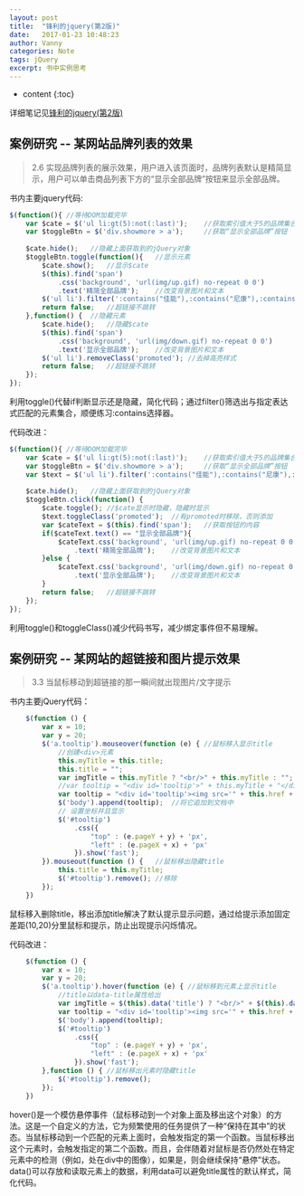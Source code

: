 ```yaml
---
layout: post
title:  "锋利的jquery(第2版)"
date:   2017-01-23 10:48:23
author: Vanny
categories: Note
tags: jQuery
excerpt: 书中实例思考
---
```


* content
{:toc}

详细笔记见[锋利的jquery(第2版)](https://github.com/VannySi/vanny/blob/master/00NoteBook/05JQuery.md)

## 案例研究 -- 某网站品牌列表的效果

> 2.6 实现品牌列表的展示效果，用户进入该页面时，品牌列表默认是精简显示，用户可以单击商品列表下方的“显示全部品牌”按钮来显示全部品牌。

书内主要jquery代码:

```js
$(function(){ //等待DOM加载完毕                              
    var $cate = $('ul li:gt(5):not(:last)');    //获取索引值大于5的品牌集合对象(除最后一条)
    var $toggleBtn = $('div.showmore > a');     //获取“显示全部品牌”按钮
    
    $cate.hide();   //隐藏上面获取到的jQuery对象
    $toggleBtn.toggle(function(){   //显示元素
        $cate.show();   //显示$cate
        $(this).find('span')
            .css('background', 'url(img/up.gif) no-repeat 0 0')
            .text('精简全部品牌');    //改变背景图片和文本
        $('ul li').filter(':contains("佳能"),:contains("尼康"),:contains("奥林尼斯")').addClass('promoted'); //添加高亮样式
        return false;   //超链接不跳转 
    },function() {  //隐藏元素
        $cate.hide();   //隐藏$cate
        $(this).find('span')
            .css('background', 'url(img/down.gif) no-repeat 0 0')
            .text('显示全部品牌');    //改变背景图片和文本
        $('ul li').removeClass('promoted'); //去掉高亮样式
        return false;   //超链接不跳转 
    });
});
```

利用toggle()代替if判断显示还是隐藏，简化代码；通过filter()筛选出与指定表达式匹配的元素集合，顺便练习:contains选择器。

代码改进：

```js
$(function(){ //等待DOM加载完毕                              
    var $cate = $('ul li:gt(5):not(:last)');    //获取索引值大于5的品牌集合对象(除最后一条)
    var $toggleBtn = $('div.showmore > a');     //获取“显示全部品牌”按钮
    var $text = $('ul li').filter(':contains("佳能"),:contains("尼康"),:contains("奥林尼斯")'); //获取高亮品牌对象
    
    $cate.hide();   //隐藏上面获取到的jQuery对象
    $toggleBtn.click(function() {
        $cate.toggle(); //$cate显示时隐藏，隐藏时显示
        $text.toggleClass('promoted');  //有promoted时移除，否则添加
        var $cateText = $(this).find('span');   //获取按钮的内容
        if($cateText.text() == "显示全部品牌"){
            $cateText.css('background', 'url(img/up.gif) no-repeat 0 0')
                .text('精简全部品牌');    //改变背景图片和文本
        }else {
            $cateText.css('background', 'url(img/down.gif) no-repeat 0 0')
                .text('显示全部品牌');    //改变背景图片和文本
        }
        return false;   //超链接不跳转 
    });
});
```

利用toggle()和toggleClass()减少代码书写，减少绑定事件但不易理解。

## 案例研究 -- 某网站的超链接和图片提示效果

> 3.3 当鼠标移动到超链接的那一瞬间就出现图片/文字提示

书内主要jQuery代码：

```js
    $(function () {
        var x = 10;
        var y = 20;
        $('a.tooltip').mouseover(function (e) { //鼠标移入显示title
            //创建<div>元素
            this.myTitle = this.title;
            this.title = "";
            var imgTitle = this.myTitle ? "<br/>" + this.myTitle : "";
            //var tooltip = "<div id='tooltip'>" + this.myTitle + "</div>";
            var tooltip = "<div id='tooltip'><img src='" + this.href + "' alt='产品预览图'>" + imgTitle + "</div>";
            $('body').append(tooltip);  //将它追加到文档中
            // 设置坐标并且显示
            $('#tooltip')
                .css({
                    "top" : (e.pageY + y) + 'px',
                    "left" : (e.pageX + x) + 'px'
                }).show('fast');
        }).mouseout(function () {   //鼠标移出隐藏title
            this.title = this.myTitle;
            $('#tooltip').remove(); //移除
        });
    })
```

鼠标移入删除title，移出添加title解决了默认提示显示问题，通过给提示添加固定差距(10,20)分里鼠标和提示，防止出现提示闪烁情况。

代码改进：

```js
    $(function () {
        var x = 10;
        var y = 20;
        $('a.tooltip').hover(function (e) { //鼠标移到元素上显示title
            //title以data-title属性给出
            var imgTitle = $(this).data('title') ? "<br/>" + $(this).data('title') : "";
            var tooltip = "<div id='tooltip'><img src='" + this.href + "' alt='产品预览图'>" + imgTitle + "</div>";
            $('body').append(tooltip);
            $('#tooltip')
                .css({
                    "top" : (e.pageY + y) + 'px',
                    "left" : (e.pageX + x) + 'px'
                }).show('fast');
        },function () { //鼠标移出元素时隐藏title
            $('#tooltip').remove();
        });
    })
```

hover()是一个模仿悬停事件（鼠标移动到一个对象上面及移出这个对象）的方法。这是一个自定义的方法，它为频繁使用的任务提供了一种“保持在其中”的状态。当鼠标移动到一个匹配的元素上面时，会触发指定的第一个函数。当鼠标移出这个元素时，会触发指定的第二个函数。而且，会伴随着对鼠标是否仍然处在特定元素中的检测（例如，处在div中的图像），如果是，则会继续保持“悬停”状态。data()可以存放和读取元素上的数据，利用data可以避免title属性的默认样式，简化代码。
